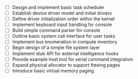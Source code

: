 - [ ] Design and implement basic task scheduler
- [ ] Establish device driver model and initial drivers
- [ ] Define driver initialization order within the kernel
- [ ] Implement keyboard input handling for console
- [ ] Build simple command parser for console
- [ ] Outline basic system call interface for user tasks
- [ ] Implement bus enumeration in compute inventory
- [ ] Begin design of a simple file system layer
- [ ] Implement stub API for external intelligence hooks
- [ ] Provide example host tool for serial command integration
- [ ] Expand physical allocator to support freeing pages
- [ ] Introduce basic virtual memory paging
